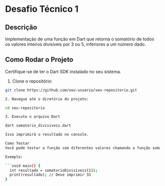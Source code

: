 # Desafio Técnico 1

## Descrição

Implementação de uma função em Dart que retorna o somatório de todos os valores inteiros divisíveis por 3 ou 5, inferiores a um número dado.

## Como Rodar o Projeto

Certifique-se de ter o Dart SDK instalado no seu sistema.

1. Clone o repositório:

```bash
git clone https://github.com/seu-usuario/seu-repositorio.git

2. Navegue até o diretório do projeto:

cd seu-repositorio

3. Execute o arquivo Dart

dart somatorio_divisiveis.dart

Isso imprimirá o resultado no console.

Como Testar
Você pode testar a função com diferentes valores chamando a função somatorioDivisiveis com argumentos diferentes no arquivo Dart.

Exemplo:

```void main() {
  int resultado = somatorioDivisiveis(11);
  print(resultado); // Deve imprimir 33
}


